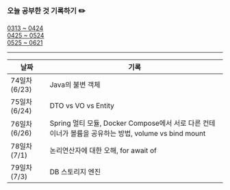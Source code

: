 ### 오늘 공부한 것 기록하기 ✏️
[0313 ~ 0424](https://github.com/techeer-TIL-group/yu-heejin/blob/main/Log/0313-0424.md)  
[0425 ~ 0524](https://github.com/techeer-TIL-group/yu-heejin/blob/main/Log/0425-0524.md)  
[0525 ~ 0621](https://github.com/techeer-TIL-group/yu-heejin/blob/main/Log/0525-0621.md)

---

| 날짜 | 기록 |
| --- | --- |
| 74일차 (6/23) | Java의 불변 객체 |
| 75일차 (6/24) | DTO vs VO vs Entity |
| 76일차 (6/26) | Spring 멀티 모듈, Docker Compose에서 서로 다른 컨테이너가 볼륨을 공유하는 방법, volume vs bind mount |
| 78일차 (7/1) | 논리연산자에 대한 오해, for await of |
| 79일차 (7/3) | DB 스토리지 엔진 |
